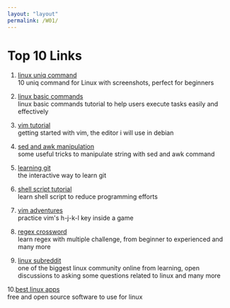 ```yaml
---
layout: "layout"
permalink: /W01/
---
```


# Top 10 Links

1. [linux uniq command](https://www.howtoforge.com/linux-uniq-command/) <br>
   10 uniq command for Linux with screenshots, perfect for beginners

2. [linux basic commands](https://www.hostinger.com/tutorials/linux-commands) <br>
   linux basic commands tutorial to help users execute tasks easily and effectively
   
3. [vim tutorial](https://opensource.com/article/19/3/getting-started-vim) <br>
   getting started with vim, the editor i will use in debian
   
4. [sed and awk manipulation](https://www.digitalocean.com/community/tutorials/how-to-use-the-awk-language-to-manipulate-text-in-linux) <br>
   some useful tricks to manipulate string with sed and awk command
   
5. [learning git](https://learngitbranching.js.org/) <br>
   the interactive way to learn git
   
6. [shell script tutorial](https://www.guru99.com/introduction-to-shell-scripting.html)  <br>
   learn shell script to reduce programming efforts
   
7. [vim adventures](https://vim-adventures.com/) <br>
   practice vim's h-j-k-l key inside a game
   
8. [regex crossword](https://regexcrossword.com/) <br>
   learn regex with multiple challenge, from beginner to experienced and many more
   
9. [linux subreddit](https://www.reddit.com/r/linux/) <br>
   one of the biggest linux community online from learning, open discussions to asking some questions related to linux and many more
   
10.[best linux apps](https://www.techradar.com/best/best-linux-apps) <br>
   free and open source software to use for linux

